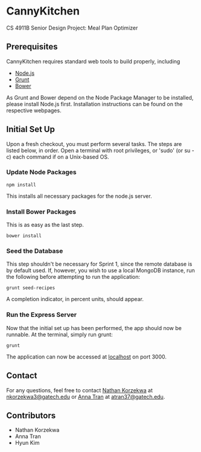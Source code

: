 # CannyKitchen
CS 4911B Senior Design Project: Meal Plan Optimizer

## Prerequisites
CannyKitchen requires standard web tools to build properly, including

- [Node.js](nodejs.org)
- [Grunt](http://gruntjs.com/)
- [Bower](http://bower.io/)

As Grunt and Bower depend on the Node Package Manager to be installed, please install Node.js first. Installation instructions can be found on the respective webpages.

## Initial Set Up
Upon a fresh checkout, you must perform several tasks. The steps are listed below, in order.
Open a terminal with root privileges, or 'sudo' (or su -c) each command if on a Unix-based OS.

### Update Node Packages

	npm install
    
This installs all necessary packages for the node.js server.

### Install Bower Packages
This is as easy as the last step.

	bower install

### Seed the Database
This step shouldn't be necessary for Sprint 1, since the remote database is by default used. If, however, you wish to use a local MongoDB instance, run the following before attempting to run the application:

	grunt seed-recipes

A completion indicator, in percent units, should appear.

### Run the Express Server
Now that the initial set up has been performed, the app should now be runnable. At the terminal, simply run grunt:
	
    grunt

The application can now be accessed at [localhost](localhost:3000) on port 3000.

## Contact
For any questions, feel free to contact [Nathan Korzekwa](mailto:nkorzekwa3@gatech.edu) at [nkorzekwa3@gatech.edu](mailto:nkorzekwa3@gatech.edu) or [Anna Tran](mailto:atran37@gatech.edu) at [atran37@gatech.edu](atran37@gatech.edu).

## Contributors
- Nathan Korzekwa
- Anna Tran
- Hyun Kim
